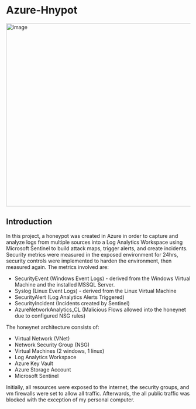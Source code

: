# Azure-Hnypot

<img width="800" height="500" alt="image" src="https://github.com/user-attachments/assets/e91f03c7-28fc-4c99-981c-e6b15bd409e2" />

## Introduction
In this project, a honeypot was created in Azure in order to capture and analyze logs from multiple sources into a Log Analytics Workspace using Microsoft Sentinel to build attack maps, trigger alerts, and create incidents. Security metrics were measured in the exposed environment for 24hrs, security controls were implemented to harden the environment, then measured again. The metrics involved are:

* SecurityEvent (Windows Event Logs) - derived from the Windows Virtual Machine and the installed MSSQL Server.
* Syslog (Linux Event Logs) - derived from the Linux Virtual Machine
* SecurityAlert (Log Analytics Alerts Triggered)
* SecurityIncident (Incidents created by Sentinel)
* AzureNetworkAnalytics_CL (Malicious Flows allowed into the honeynet due to configured NSG rules)

The honeynet architecture consists of:
* Virtual Network (VNet)
* Network Security Group (NSG)
* Virtual Machines (2 windows, 1 linux)
* Log Analytics Workspace
* Azure Key Vault
* Azure Storage Account
* Microsoft Sentinel

Initially, all resources were exposed to the internet, the security groups, and vm firewalls were set to allow all traffic. Afterwards, the all public traffic was blocked with the exception of my personal computer.
